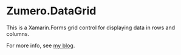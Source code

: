 
# Zumero.DataGrid

This is a Xamarin.Forms grid control for displaying data in rows and columns.

For more info, see [my blog](http://www.ericsink.com/).

